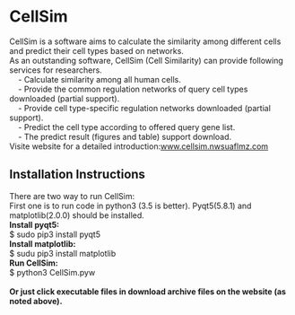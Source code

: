 # CellSim
CellSim is a software aims to calculate the similarity among different cells and predict their cell types based on networks.<br>
As an outstanding software, CellSim (Cell Similarity) can provide following services for researchers.<br>
&nbsp;&nbsp;&nbsp;&nbsp;- Calculate similarity among all human cells.<br>
&nbsp;&nbsp;&nbsp;&nbsp;- Provide the common regulation networks of query cell types downloaded (partial support).<br>
&nbsp;&nbsp;&nbsp;&nbsp;- Provide cell type-specific regulation networks downloaded (partial support).<br>
&nbsp;&nbsp;&nbsp;&nbsp;- Predict the cell type according to offered query gene list.<br>
&nbsp;&nbsp;&nbsp;&nbsp;- The predict result (figures and table) support download.<br>
Visite website for a detailed introduction:www.cellsim.nwsuaflmz.com

## Installation Instructions
There are two way to run CellSim:<br>
First one is to run code in python3 (3.5 is better). Pyqt5(5.8.1) and matplotlib(2.0.0) should be installed.<br>
<b>Install pyqt5:</b><br>
$ sudo pip3 install pyqt5<br>
<b>Install matplotlib:</b><br>
$ sudu pip3 install matplotlib<br>
<b>Run CellSim:</b><br>
$ python3 CellSim.pyw<br>
<br>
<b>Or just click executable files in download archive files on the website (as noted above).</b>
